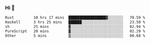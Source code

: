 ### Hi 👋

<!--START_SECTION:waka-->

```txt
Rust         10 hrs 17 mins  █████████████████▓░░░░░░░   70.59 %
Haskell      3 hrs 25 mins   ██████░░░░░░░░░░░░░░░░░░░   23.50 %
sh           25 mins         ▓░░░░░░░░░░░░░░░░░░░░░░░░   02.94 %
PureScript   20 mins         ▓░░░░░░░░░░░░░░░░░░░░░░░░   02.29 %
Other        5 mins          ▒░░░░░░░░░░░░░░░░░░░░░░░░   00.68 %
```

<!--END_SECTION:waka-->
